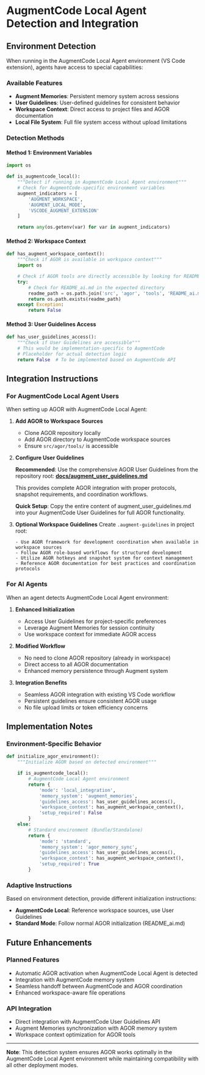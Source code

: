# AugmentCode Local Agent Detection and Integration

## Environment Detection

When running in the AugmentCode Local Agent environment (VS Code extension), agents have access to special capabilities:

### Available Features

- **Augment Memories**: Persistent memory system across sessions
- **User Guidelines**: User-defined guidelines for consistent behavior
- **Workspace Context**: Direct access to project files and AGOR documentation
- **Local File System**: Full file system access without upload limitations

### Detection Methods

#### Method 1: Environment Variables

```python
import os

def is_augmentcode_local():
    """Detect if running in AugmentCode Local Agent environment"""
    # Check for AugmentCode-specific environment variables
    augment_indicators = [
        'AUGMENT_WORKSPACE',
        'AUGMENT_LOCAL_MODE',
        'VSCODE_AUGMENT_EXTENSION'
    ]

    return any(os.getenv(var) for var in augment_indicators)
```

#### Method 2: Workspace Context

```python
def has_augment_workspace_context():
    """Check if AGOR is available in workspace context"""
    import os

    # Check if AGOR tools are directly accessible by looking for README_ai.md
    try:
        # Check for README_ai.md in the expected directory
        readme_path = os.path.join('src', 'agor', 'tools', 'README_ai.md')
        return os.path.exists(readme_path)
    except Exception:
        return False
```

#### Method 3: User Guidelines Access

```python
def has_user_guidelines_access():
    """Check if User Guidelines are accessible"""
    # This would be implementation-specific to AugmentCode
    # Placeholder for actual detection logic
    return False  # To be implemented based on AugmentCode API
```

## Integration Instructions

### For AugmentCode Local Agent Users

When setting up AGOR with AugmentCode Local Agent:

1. **Add AGOR to Workspace Sources**

   - Clone AGOR repository locally
   - Add AGOR directory to AugmentCode workspace sources
   - Ensure `src/agor/tools/` is accessible

2. **Configure User Guidelines**

   **Recommended**: Use the comprehensive AGOR User Guidelines from the repository root:
   **[docs/augment_user_guidelines.md](../../../docs/augment_user_guidelines.md)**

   This provides complete AGOR integration with proper protocols, snapshot requirements, and coordination workflows.

   **Quick Setup**: Copy the entire content of augment_user_guidelines.md into your AugmentCode User Guidelines for full AGOR functionality.

3. **Optional Workspace Guidelines**
   Create `.augment-guidelines` in project root:
   ```
   - Use AGOR framework for development coordination when available in workspace sources
   - Follow AGOR role-based workflows for structured development
   - Utilize AGOR hotkeys and snapshot system for context management
   - Reference AGOR documentation for best practices and coordination protocols
   ```

### For AI Agents

When an agent detects AugmentCode Local Agent environment:

1. **Enhanced Initialization**

   - Access User Guidelines for project-specific preferences
   - Leverage Augment Memories for session continuity
   - Use workspace context for immediate AGOR access

2. **Modified Workflow**

   - No need to clone AGOR repository (already in workspace)
   - Direct access to all AGOR documentation
   - Enhanced memory persistence through Augment system

3. **Integration Benefits**
   - Seamless AGOR integration with existing VS Code workflow
   - Persistent guidelines ensure consistent AGOR usage
   - No file upload limits or token efficiency concerns

## Implementation Notes

### Environment-Specific Behavior

```python
def initialize_agor_environment():
    """Initialize AGOR based on detected environment"""

    if is_augmentcode_local():
        # AugmentCode Local Agent environment
        return {
            'mode': 'local_integration',
            'memory_system': 'augment_memories',
            'guidelines_access': has_user_guidelines_access(),
            'workspace_context': has_augment_workspace_context(),
            'setup_required': False
        }
    else:
        # Standard environment (Bundle/Standalone)
        return {
            'mode': 'standard',
            'memory_system': 'agor_memory_sync',
            'guidelines_access': has_user_guidelines_access(),
            'workspace_context': has_augment_workspace_context(),
            'setup_required': True
        }
```

### Adaptive Instructions

Based on environment detection, provide different initialization instructions:

- **AugmentCode Local**: Reference workspace sources, use User Guidelines
- **Standard Mode**: Follow normal AGOR initialization (README_ai.md)

## Future Enhancements

### Planned Features

- Automatic AGOR activation when AugmentCode Local Agent is detected
- Integration with AugmentCode memory system
- Seamless handoff between AugmentCode and AGOR coordination
- Enhanced workspace-aware file operations

### API Integration

- Direct integration with AugmentCode User Guidelines API
- Augment Memories synchronization with AGOR memory system
- Workspace context optimization for AGOR tools

---

**Note**: This detection system ensures AGOR works optimally in the AugmentCode Local Agent environment while maintaining compatibility with all other deployment modes.
